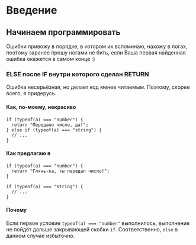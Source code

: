 # Введение

## Начинаем программировать

Ошибки привожу в порядке, в котором их вспоминаю, нахожу в логах, поэтому заранее прошу ногами не бить, если Ваша первая найденная ошибка окажется в самом конце :)

### ELSE после IF внутри которого сделан RETURN

Ошибка несерьёзная, но делает код менее читаемым. Поэтому, скорее всего, я придерусь.

#### Как, по-моему, некрасиво

```.javascript
if (typeof(a) === "number") {
  return "Передано число, да!";
} else if (typeof(a) === "string") {
  // ...
}
```

#### Как предлагаю я

```.javascript
if (typeof(a) === "number") {
  return "Глянь-ка, ты передал число!";
}

if (typeof(a) === "string") {
  // ...
}
```

#### Почему

Если первое условие `typeof(a) === "number"` выполнилось, выполнение не пойдёт дальше закрывающей скобки `if`. Соответственно, `else` в данном случае избыточно.
